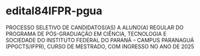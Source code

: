 # edital84IFPR-pgua
PROCESSO SELETIVO DE CANDIDATOS(AS) A ALUNO(A) REGULAR DO PROGRAMA DE PÓS-GRADUAÇÃO EM CIÊNCIA, TECNOLOGIA E SOCIEDADE DO INSTITUTO FEDERAL DO PARANÁ – CAMPUS PARANAGUÁ (PPGCTS/IFPR), CURSO DE MESTRADO, COM INGRESSO NO ANO DE 2025
